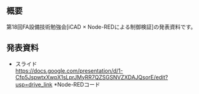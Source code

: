 ## 概要  
第18回FA設備技術勉強会[iCAD × Node-REDによる制御検証]の発表資料です。
## 発表資料
* スライド  
https://docs.google.com/presentation/d/1-Cfp5JspwtxXwpX1sLprJMyRR7QZSGSNVZXDAJQsorE/edit?usp=drive_link
*Node-REDコード
